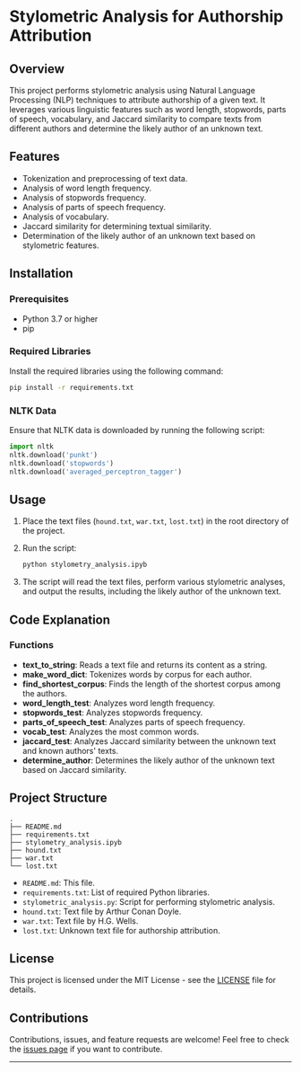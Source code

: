 # Stylometric Analysis for Authorship Attribution

## Overview

This project performs stylometric analysis using Natural Language Processing (NLP) techniques to attribute authorship of a given text. It leverages various linguistic features such as word length, stopwords, parts of speech, vocabulary, and Jaccard similarity to compare texts from different authors and determine the likely author of an unknown text.

## Features

- Tokenization and preprocessing of text data.
- Analysis of word length frequency.
- Analysis of stopwords frequency.
- Analysis of parts of speech frequency.
- Analysis of vocabulary.
- Jaccard similarity for determining textual similarity.
- Determination of the likely author of an unknown text based on stylometric features.

## Installation

### Prerequisites

- Python 3.7 or higher
- pip

### Required Libraries

Install the required libraries using the following command:

```bash
pip install -r requirements.txt
```

### NLTK Data

Ensure that NLTK data is downloaded by running the following script:

```python
import nltk
nltk.download('punkt')
nltk.download('stopwords')
nltk.download('averaged_perceptron_tagger')
```

## Usage

1. Place the text files (`hound.txt`, `war.txt`, `lost.txt`) in the root directory of the project.
2. Run the script:

    ```bash
    python stylometry_analysis.ipyb
    ```

3. The script will read the text files, perform various stylometric analyses, and output the results, including the likely author of the unknown text.

## Code Explanation

### Functions

- **text_to_string**: Reads a text file and returns its content as a string.
- **make_word_dict**: Tokenizes words by corpus for each author.
- **find_shortest_corpus**: Finds the length of the shortest corpus among the authors.
- **word_length_test**: Analyzes word length frequency.
- **stopwords_test**: Analyzes stopwords frequency.
- **parts_of_speech_test**: Analyzes parts of speech frequency.
- **vocab_test**: Analyzes the most common words.
- **jaccard_test**: Analyzes Jaccard similarity between the unknown text and known authors' texts.
- **determine_author**: Determines the likely author of the unknown text based on Jaccard similarity.

## Project Structure

```
.
├── README.md
├── requirements.txt
├── stylometry_analysis.ipyb
├── hound.txt
├── war.txt
└── lost.txt
```

- `README.md`: This file.
- `requirements.txt`: List of required Python libraries.
- `stylometric_analysis.py`: Script for performing stylometric analysis.
- `hound.txt`: Text file by Arthur Conan Doyle.
- `war.txt`: Text file by H.G. Wells.
- `lost.txt`: Unknown text file for authorship attribution.

## License

This project is licensed under the MIT License - see the [LICENSE](LICENSE) file for details.

## Contributions

Contributions, issues, and feature requests are welcome! Feel free to check the [issues page](https://github.com/mrinalon/Stylometric-Analysis-for-Authorship-Attribution/issues) if you want to contribute.

---
